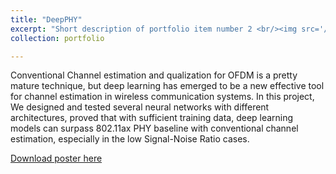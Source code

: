 ```yaml
---
title: "DeepPHY"
excerpt: "Short description of portfolio item number 2 <br/><img src='/images/500x300.png'>"
collection: portfolio

---
```


Conventional Channel estimation and qualization for OFDM is a pretty mature technique, but deep learning has emerged to be a new effective tool for channel estimation in wireless communication systems. In this project, We designed and tested several neural networks with different architectures, proved that with sufficient training data, deep learning models can surpass 802.11ax PHY baseline with conventional channel estimation, especially in the low Signal-Noise Ratio cases.

[Download poster here](http://changshiraine.github.io/files/cisco_DeepPHY.pdf)

